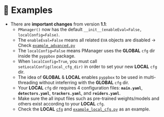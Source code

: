 # 📗 Examples

* There are **important changes** from version **1.1**:
  - `PManager()` now has the default `__init__(enableEval=False, localConfig=False)`.
  - The `enableEval=False` means all related `EVA` objects are disabled -> Check [`example_advanced.py`](example_advanced.py)
  - The `localConfig=False` means PManager uses the **GLOBAL** `cfg` dir inside the `pyppbox` package.
  - When `localConfig=True`, you must call `setLocalConfig(local_cfg_dir)` in order to set your new **LOCAL** `cfg` dir.
  - The idea of **GLOBAL** & **LOCAL** enables `pyppbox` to be used in multi-threading without inteferring with the **GLOBAL** `cfg` dir.
  - Your **LOCAL** `cfg` dir requires 4 configuration files: **`main.yaml`**, **`detectors.yaml`**, **`trackers.yaml`**, and **`reiders.yaml`**.
  - Make sure the all input files such as pre-trained weights/models and others exist according to your **LOCAL** `cfg`.
  - Check the **LOCAL** [`cfg`](cfg) and [`example_local_cfg.py`](example_local_cfg.py) as an example.
